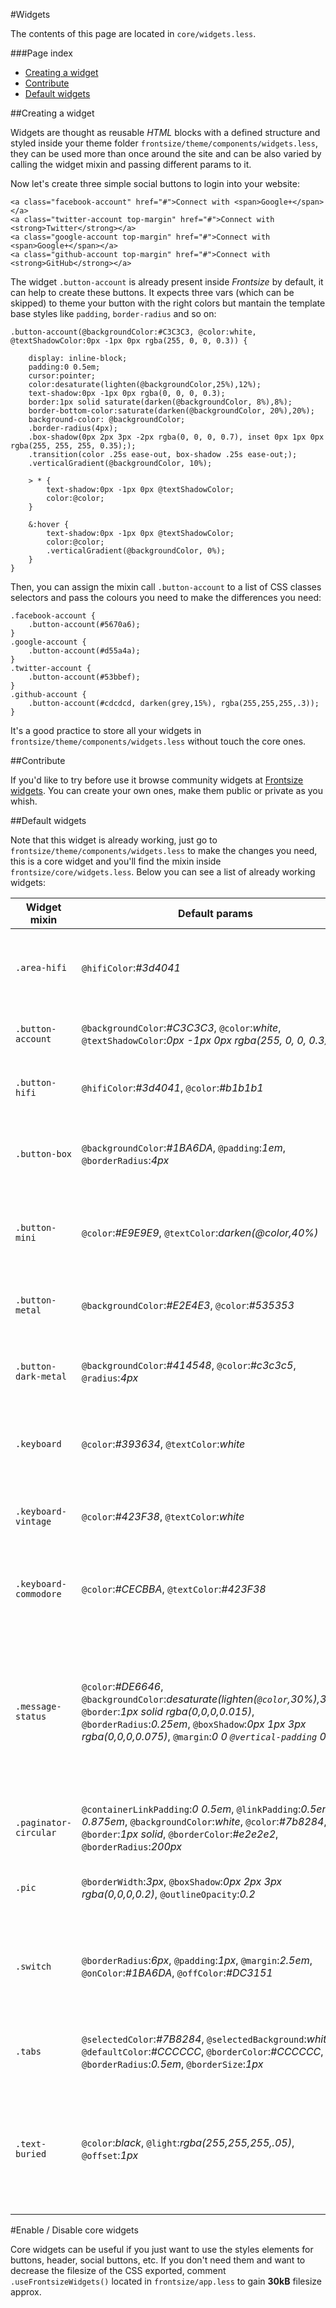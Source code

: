 #Widgets

The contents of this page are located in `core/widgets.less`.

###Page index

- [Creating a widget](#creating-a-widget)
- [Contribute](#contribute)
- [Default widgets](#default-widgets)

##Creating a widget

Widgets are thought as reusable *HTML* blocks with a defined structure and styled inside your theme folder `frontsize/theme/components/widgets.less`, they can be used more than once around the site and can be also varied by calling the widget mixin and passing different params to it.

Now let's create three simple social buttons to login into your website:

```
<a class="facebook-account" href="#">Connect with <span>Google+</span></a>
<a class="twitter-account top-margin" href="#">Connect with <strong>Twitter</strong></a>
<a class="google-account top-margin" href="#">Connect with <span>Google+</span></a>
<a class="github-account top-margin" href="#">Connect with <strong>GitHub</strong></a>
```

The widget `.button-account` is already present inside *Frontsize* by default, it can help to create these buttons. It expects three vars (which can be skipped) to theme your button with the right colors but mantain the template base styles like `padding`, `border-radius` and so on:

```
.button-account(@backgroundColor:#C3C3C3, @color:white, @textShadowColor:0px -1px 0px rgba(255, 0, 0, 0.3)) {
	
	display: inline-block;
	padding:0 0.5em;
	cursor:pointer;
	color:desaturate(lighten(@backgroundColor,25%),12%);
	text-shadow:0px -1px 0px rgba(0, 0, 0, 0.3);
	border:1px solid saturate(darken(@backgroundColor, 8%),8%);
	border-bottom-color:saturate(darken(@backgroundColor, 20%),20%);
	background-color: @backgroundColor;
	.border-radius(4px);
	.box-shadow(0px 2px 3px -2px rgba(0, 0, 0, 0.7), inset 0px 1px 0px rgba(255, 255, 255, 0.35););
	.transition(color .25s ease-out, box-shadow .25s ease-out;);
	.verticalGradient(@backgroundColor, 10%);
	
	> * {
		text-shadow:0px -1px 0px @textShadowColor;
		color:@color;
	}
	
	&:hover {
		text-shadow:0px -1px 0px @textShadowColor;
		color:@color;
		.verticalGradient(@backgroundColor, 0%);
	}
}
```

Then, you can assign the mixin call `.button-account` to a list of CSS classes selectors and pass the colours you need to make the differences you need:

```
.facebook-account {
	.button-account(#5670a6);
}
.google-account {
	.button-account(#d55a4a);
}
.twitter-account {
	.button-account(#53bbef);
}
.github-account {
	.button-account(#cdcdcd, darken(grey,15%), rgba(255,255,255,.3));
}
```

It's a good practice to store all your widgets in `frontsize/theme/components/widgets.less` without touch the core ones.

##Contribute

If you'd like to try before use it browse community widgets at [Frontsize widgets](http://frontsize.com/widgets/index).
You can create your own ones, make them public or private as you whish.

##Default widgets

Note that this widget is already working, just go to `frontsize/theme/components/widgets.less` to make the changes you need, this is a core widget and you'll find the mixin inside `frontsize/core/widgets.less`.
Below you can see a list of already working widgets:

Widget mixin 			| Default params 																																																							| Description
--- | --- | ---
`.area-hifi`			| `@hifiColor`:*#3d4041*																																																					| Used as *header translucent area* in [Frontsize website](http://frontsize.com)
`.button-account`		| `@backgroundColor`:*#C3C3C3*, `@color`:*white*, `@textShadowColor`:*0px -1px 0px rgba(255, 0, 0, 0.3)*																																	| Makes *login buttons* for the various social networks
`.button-hifi`			| `@hifiColor`:*#3d4041*, `@color`:*#b1b1b1*																																																| Used as *header buttons* in [Frontsize website](http://frontsize.com)
`.button-box`			| `@backgroundColor`:*#1BA6DA*, `@padding`:*1em*, `@borderRadius`:*4px*																																										| Used as *download button* in the front page in [Frontsize website](http://frontsize.com)
`.button-mini`			| `@color`:*#E9E9E9*, `@textColor`:*darken(@color,40%)*																																														| Used as *download button* in the pages footer in [Frontsize website](http://frontsize.com)
`.button-metal`			| `@backgroundColor`:*#E2E4E3*, `@color`:*#535353*																																															| Used as *form button* around forms in [Frontsize website](http://frontsize.com)
`.button-dark-metal`	| `@backgroundColor`:*#414548*, `@color`:*#c3c3c5*, `@radius`:*4px*																																											| Thought as *form button* for forms around [Frontsize website](http://frontsize.com)
`.keyboard`				| `@color`:*#393634*, `@textColor`:*white*																																																	| Styles an HTML element as a *keyboard button* with a modern minimal colors
`.keyboard-vintage`		| `@color`:*#423F38*, `@textColor`:*white*																																																	| Styles an HTML element as a *keyboard button* with a vingate shape
`.keyboard-commodore`	| `@color`:*#CECBBA*, `@textColor`:*#423F38*																																																| Styles an HTML element as a *keyboard button* with **Commodore64** style
`.message-status`		| `@color`:*#DE6646*, `@backgroundColor`:*desaturate(lighten(`@color`,30%),30%)*, `@border`:*1px solid rgba(0,0,0,0.015)*, `@borderRadius`:*0.25em*, `@boxShadow`:*0px 1px 3px rgba(0,0,0,0.075)*, `@margin`:*0 0 `@vertical-padding` 0*	| Styles an HTML elements structure as *status message* stimilar to a **Growl notification**, but with a black translucent window
`.paginator-circular`	| `@containerLinkPadding`:*0 0.5em*, `@linkPadding`:*0.5em 0.875em*, `@backgroundColor`:*white*, `@color`:*#7b8284*, `@border`:*1px solid*, `@borderColor`:*#e2e2e2*, `@borderRadius`:*200px*												| Used as *paginator* in the current [Frontsize website](http://frontsize.com)
`.pic`					| `@borderWidth`:*3px*, `@boxShadow`:*0px 2px 3px rgba(0,0,0,0.2)*, `@outlineOpacity`:*0.2*																																					| Styles an HTML element as a framed picture
`.switch`				| `@borderRadius`:*6px*, `@padding`:*1px*, `@margin`:*2.5em*, `@onColor`:*#1BA6DA*, `@offColor`:*#DC3151*																																	| Styles switch buttons similar to iPhone, it requires JavaScript code to change their state
`.tabs`					| `@selectedColor`:*#7B8284*, `@selectedBackground`:*white*, `@defaultColor`:*#CCCCCC*, `@borderColor`:*#CCCCCC*, `@borderRadius`:*0.5em*, `@borderSize`:*1px*																				| Used as *navigation tabs* in [Frontsize website](http://frontsize.com)
`.text-buried`			| `@color`:*black*, `@light`:*rgba(255,255,255,.05)*, `@offset`:*1px*																																										| Styles a text inside an HTML element with a buried effect, it's used for frontsize title in the front page on [Frontsize website](http://frontsize.com)

#Enable / Disable core widgets

Core widgets can be useful if you just want to use the styles elements for buttons, header, social buttons, etc.
If you don't need them and want to decrease the filesize of the CSS exported, comment `.useFrontsizeWidgets()` located in `frontsize/app.less` to gain **30kB** filesize approx.
